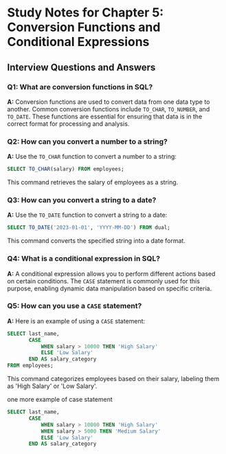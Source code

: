 # Study Notes for Chapter 5: Conversion Functions and Conditional Expressions

## Interview Questions and Answers

### Q1: What are conversion functions in SQL?
**A:** Conversion functions are used to convert data from one data type to another. Common conversion functions include `TO_CHAR`, `TO_NUMBER`, and `TO_DATE`. These functions are essential for ensuring that data is in the correct format for processing and analysis.

### Q2: How can you convert a number to a string?
**A:** Use the `TO_CHAR` function to convert a number to a string:
```sql
SELECT TO_CHAR(salary) FROM employees;
```
This command retrieves the salary of employees as a string.

### Q3: How can you convert a string to a date?
**A:** Use the `TO_DATE` function to convert a string to a date:
```sql
SELECT TO_DATE('2023-01-01', 'YYYY-MM-DD') FROM dual;
```
This command converts the specified string into a date format.

### Q4: What is a conditional expression in SQL?
**A:** A conditional expression allows you to perform different actions based on certain conditions. The `CASE` statement is commonly used for this purpose, enabling dynamic data manipulation based on specific criteria.

### Q5: How can you use a `CASE` statement?
**A:** Here is an example of using a `CASE` statement:
```sql
SELECT last_name,
       CASE 
           WHEN salary > 10000 THEN 'High Salary'
           ELSE 'Low Salary'
       END AS salary_category
FROM employees;
```
This command categorizes employees based on their salary, labeling them as 'High Salary' or 'Low Salary'.

one more example of case statement
```sql
SELECT last_name,
       CASE 
           WHEN salary > 10000 THEN 'High Salary'
           WHEN salary > 5000 THEN 'Medium Salary'
           ELSE 'Low Salary'
       END AS salary_category